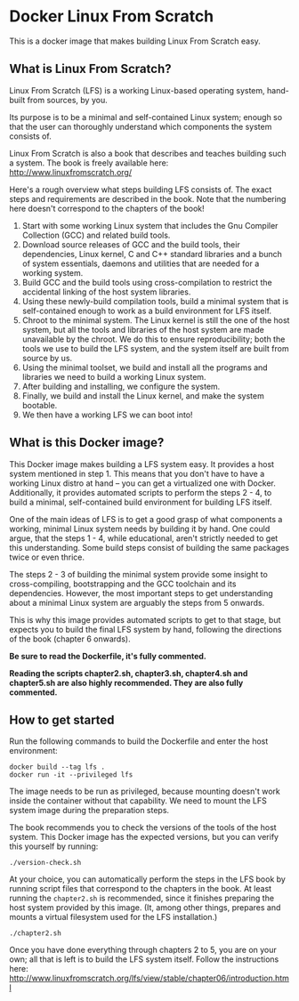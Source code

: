 # Docker Linux From Scratch

This is a docker image that makes building Linux From Scratch easy.

## What is Linux From Scratch?

Linux From Scratch (LFS) is a working Linux-based operating system,
hand-built from sources, by you.

Its purpose is to be a minimal and self-contained Linux system;
enough so that the user can thoroughly understand which components
the system consists of.

Linux From Scratch is also a book that describes
and teaches building such a system.
The book is freely available here: http://www.linuxfromscratch.org/

Here's a rough overview what steps building LFS consists of.
The exact steps and requirements are described in the book. Note that
the numbering here doesn't correspond to the chapters of the book!

1. Start with some working Linux system that includes the Gnu Compiler Collection (GCC) and related build tools.
2. Download source releases of GCC and the build tools, their dependencies,
Linux kernel, C and C++ standard libraries and a bunch of system essentials, daemons and utilities that are
needed for a working system.
3. Build GCC and the build tools using cross-compilation to restrict the accidental linking of the host system libraries.
4. Using these newly-build compilation tools, build a minimal system that is self-contained enough to work as a build
environment for LFS itself.
5. Chroot to the minimal system. The Linux kernel is still the one of the host system,
but all the tools and libraries of the host system are made unavailable by the chroot.
We do this to ensure reproducibility; both the tools we use to build the LFS system,
and the system itself are built from source by us.
6. Using the minimal toolset, we build and install all the programs and libraries we need to build a working Linux system.
7. After building and installing, we configure the system.
8. Finally, we build and install the Linux kernel, and make the system bootable.
9. We then have a working LFS we can boot into!

## What is this Docker image?

This Docker image makes building a LFS system easy. It provides a host system
mentioned in step 1. This means that you don't have to have a working Linux
distro at hand – you can get a virtualized one with Docker.
Additionally, it provides automated scripts to perform the steps 2 - 4,
to build a minimal, self-contained build environment for building LFS itself.

One of the main ideas of LFS is to get a good grasp of what components a working,
minimal Linux system needs by building it by hand. One could argue,
that the steps 1 - 4, while educational, aren't strictly needed to get
this understanding. Some build steps consist of building the same packages
twice or even thrice.

The steps 2 - 3 of building the minimal system provide some insight to
cross-compiling, bootstrapping and the GCC toolchain and its dependencies.
However, the most important steps to get understanding about a minimal Linux system
are arguably the steps from 5 onwards.

This is why this image provides automated scripts to get to that stage,
but expects you to build the final LFS system by hand, following the directions
of the book (chapter 6 onwards).

**Be sure to read the Dockerfile, it's fully commented.**

**Reading the scripts chapter2.sh, chapter3.sh, chapter4.sh and
chapter5.sh are also highly recommended. They are also fully commented.**

## How to get started

Run the following commands to build the Dockerfile and enter the host environment:

```
docker build --tag lfs .
docker run -it --privileged lfs
```

The image needs to be run as privileged, because mounting doesn't work inside
the container without that capability.
We need to mount the LFS system image during the preparation steps.

The book recommends you to check the versions of the tools of the host system.
This Docker image has the expected versions,
but you can verify this yourself by running:

```
./version-check.sh
```

At your choice, you can automatically perform the steps in the LFS book by
running script files that correspond to the chapters in the book. At least
running the `chapter2.sh` is recommended, since it finishes preparing the host system
provided by this image. (It, among other things, prepares and mounts a virtual
filesystem used for the LFS installation.)


```
./chapter2.sh
```

Once you have done everything through chapters 2 to 5, you are on your own;
all that is left is to build the LFS system itself. Follow the instructions here:
http://www.linuxfromscratch.org/lfs/view/stable/chapter06/introduction.html
